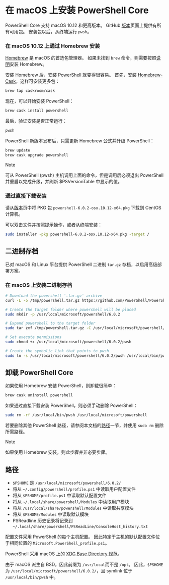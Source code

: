 # <a name="installing-powershell-core-on-macos"></a>在 macOS 上安装 PowerShell Core

PowerShell Core 支持 macOS 10.12 和更高版本。
GitHub [版本][]页面上提供有所有可用包。
安装包以后，从终端运行 `pwsh`。

### <a name="installation-via-homebrew-on-macos-1012"></a>在 macOS 10.12 上通过 Homebrew 安装

[Homebrew][brew] 是 macOS 的首选包管理器。
如果未找到 `brew` 命令，则需要按照[说明][brew]安装 Homebrew。

安装 Homebrew 后，安装 PowerShell 就变得很容易。
首先，安装 [Homebrew-Cask][cask]，这样可安装更多包：

```sh
brew tap caskroom/cask
```

现在，可以开始安装 PowerShell：

```sh
brew cask install powershell
```

最后，验证安装是否正常运行：

```sh
pwsh
```

PowerShell 新版本发布后，只需更新 Homebrew 公式并升级 PowerShell：

```sh
brew update
brew cask upgrade powershell
```

> [!NOTE]
> 可从 PowerShell (pwsh) 主机调用上面的命令，但是调用后必须退出 PowerShell 并重启以完成升级，并刷新 $PSVersionTable 中显示的值。

[brew]: http://brew.sh/
[cask]: https://caskroom.github.io/

### <a name="installation-via-direct-download"></a>通过直接下载安装

请从[版本][]页中将 PKG 包 `powershell-6.0.2-osx.10.12-x64.pkg` 下载到 CentOS 计算机。

可以双击文件并按照提示操作，或者从终端安装：

```sh
sudo installer -pkg powershell-6.0.2-osx.10.12-x64.pkg -target /
```

## <a name="binary-archives"></a>二进制存档

已对 macOS 和 Linux 平台提供 PowerShell 二进制 `tar.gz` 存档，以启用高级部署方案。

### <a name="installing-binary-archives-on-macos"></a>在 macOS 上安装二进制存档

```sh
# Download the powershell '.tar.gz' archive
curl -L -o /tmp/powershell.tar.gz https://github.com/PowerShell/PowerShell/releases/download/v6.0.2/powershell-6.0.2-osx-x64.tar.gz

# Create the target folder where powershell will be placed
sudo mkdir -p /usr/local/microsoft/powershell/6.0.2

# Expand powershell to the target folder
sudo tar zxf /tmp/powershell.tar.gz -C /usr/local/microsoft/powershell/6.0.2

# Set execute permissions
sudo chmod +x /usr/local/microsoft/powershell/6.0.2/pwsh

# Create the symbolic link that points to pwsh
sudo ln -s /usr/local/microsoft/powershell/6.0.2/pwsh /usr/local/bin/pwsh
```

## <a name="uninstalling-powershell-core"></a>卸载 PowerShell Core

如果使用 Homebrew 安装 PowerShell，则卸载很简单：

```sh
brew cask uninstall powershell
```

如果通过直接下载安装 PowerShell，则必须手动删除 PowerShell：

```sh
sudo rm -rf /usr/local/bin/pwsh /usr/local/microsoft/powershell
```

若要删除其他 PowerShell 路径，请参阅本文档的[路径][]一节，并使用 `sudo rm` 删除所需路径。

> [!NOTE]
> 如果使用 Homebrew 安装，则此步骤并非必要步骤。

[路径]:#paths

## <a name="paths"></a>路径

* `$PSHOME` 是 `/usr/local/microsoft/powershell/6.0.2/`
* 将从 `~/.config/powershell/profile.ps1` 中读取用户配置文件
* 将从 `$PSHOME/profile.ps1` 中读取默认配置文件
* 将从 `~/.local/share/powershell/Modules` 中读取用户模块
* 将从 `/usr/local/share/powershell/Modules` 中读取共享模块
* 将从 `$PSHOME/Modules` 中读取默认模块
* PSReadline 历史记录将记录到 `~/.local/share/powershell/PSReadLine/ConsoleHost_history.txt`

配置文件采用 PowerShell 的每个主机配置。
因此特定于主机的默认配置文件位于相同位置的 `Microsoft.PowerShell_profile.ps1`。

PowerShell 采用 macOS 上的 [XDG Base Directory 规范][xdg-bds]。

由于 macOS 派生自 BSD，因此前缀为 `/usr/local`而不是 `/opt`。
因此，`$PSHOME` 为 `/usr/local/microsoft/powershell/6.0.2/`，且 symlink 位于 `/usr/local/bin/pwsh` 中。

[版本]: https://github.com/PowerShell/PowerShell/releases/latest
[xdg-bds]: https://specifications.freedesktop.org/basedir-spec/basedir-spec-latest.html
